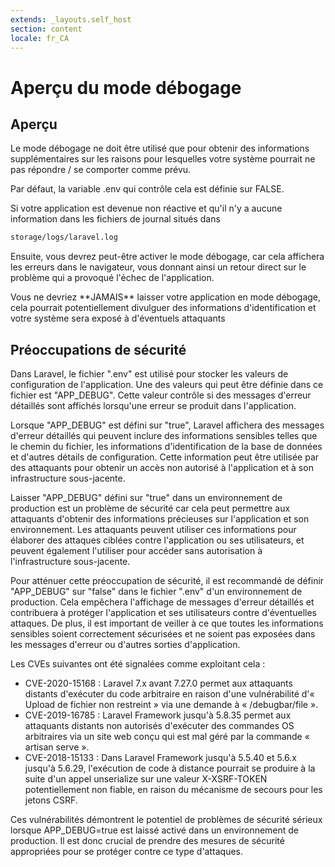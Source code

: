 ```yaml
---
extends: _layouts.self_host
section: content
locale: fr_CA
---
```


# Aperçu du mode débogage

## Aperçu

Le mode débogage ne doit être utilisé que pour obtenir des informations supplémentaires sur les raisons pour lesquelles votre système pourrait ne pas répondre / se comporter comme prévu.

Par défaut, la variable .env qui contrôle cela est définie sur FALSE.

Si votre application est devenue non réactive et qu'il n'y a aucune information dans les fichiers de journal situés dans

```bash
storage/logs/laravel.log
```

Ensuite, vous devrez peut-être activer le mode débogage, car cela affichera les erreurs dans le navigateur, vous donnant ainsi un retour direct sur le problème qui a provoqué l'échec de l'application.

<x-warning>
Vous ne devriez **JAMAIS** laisser votre application en mode débogage, cela pourrait potentiellement divulguer des informations d'identification et votre système sera exposé à d'éventuels attaquants
</x-warning>

##  Préoccupations de sécurité

Dans Laravel, le fichier ".env" est utilisé pour stocker les valeurs de configuration de l'application. Une des valeurs qui peut être définie dans ce fichier est "APP_DEBUG". Cette valeur contrôle si des messages d'erreur détaillés sont affichés lorsqu'une erreur se produit dans l'application.

Lorsque "APP_DEBUG" est défini sur "true", Laravel affichera des messages d'erreur détaillés qui peuvent inclure des informations sensibles telles que le chemin du fichier, les informations d'identification de la base de données et d'autres détails de configuration. Cette information peut être utilisée par des attaquants pour obtenir un accès non autorisé à l'application et à son infrastructure sous-jacente.

Laisser "APP_DEBUG" défini sur "true" dans un environnement de production est un problème de sécurité car cela peut permettre aux attaquants d'obtenir des informations précieuses sur l'application et son environnement. Les attaquants peuvent utiliser ces informations pour élaborer des attaques ciblées contre l'application ou ses utilisateurs, et peuvent également l'utiliser pour accéder sans autorisation à l'infrastructure sous-jacente.

Pour atténuer cette préoccupation de sécurité, il est recommandé de définir "APP_DEBUG" sur "false" dans le fichier ".env" d'un environnement de production. Cela empêchera l'affichage de messages d'erreur détaillés et contribuera à protéger l'application et ses utilisateurs contre d'éventuelles attaques. De plus, il est important de veiller à ce que toutes les informations sensibles soient correctement sécurisées et ne soient pas exposées dans les messages d'erreur ou d'autres sorties d'application.

Les CVEs suivantes ont été signalées comme exploitant cela :

* CVE-2020-15168 : Laravel 7.x avant 7.27.0 permet aux attaquants distants d'exécuter du code arbitraire en raison d'une vulnérabilité d'« Upload de fichier non restreint » via une demande à « /debugbar/file ».
* CVE-2019-16785 : Laravel Framework jusqu'à 5.8.35 permet aux attaquants distants non autorisés d'exécuter des commandes OS arbitraires via un site web conçu qui est mal géré par la commande « artisan serve ».
* CVE-2018-15133 : Dans Laravel Framework jusqu'à 5.5.40 et 5.6.x jusqu'à 5.6.29, l'exécution de code à distance pourrait se produire à la suite d'un appel unserialize sur une valeur X-XSRF-TOKEN potentiellement non fiable, en raison du mécanisme de secours pour les jetons CSRF.

Ces vulnérabilités démontrent le potentiel de problèmes de sécurité sérieux lorsque APP_DEBUG=true est laissé activé dans un environnement de production. Il est donc crucial de prendre des mesures de sécurité appropriées pour se protéger contre ce type d'attaques.
